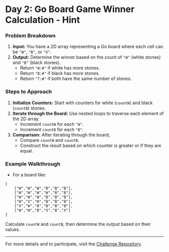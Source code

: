 # Day 2: Go Board Game Winner Calculation - Hint

### Problem Breakdown

1. **Input:** You have a 2D array representing a Go board where each cell can be `"W"`, `"B"`, or `"X"`.
2. **Output:** Determine the winner based on the count of `"W"` (white stones) and `"B"` (black stones).
   - Return `"W:#"` if white has more stones.
   - Return `"B:#"` if black has more stones.
   - Return `"T:#"` if both have the same number of stones.

### Steps to Approach

1. **Initialize Counters:** Start with counters for white (`countW`) and black (`countB`) stones.
2. **Iterate through the Board:** Use nested loops to traverse each element of the 2D array.
   - Increment `countW` for each `"W"`.
   - Increment `countB` for each `"B"`.
3. **Comparison:** After iterating through the board,
   - Compare `countW` and `countB`.
   - Construct the result based on which counter is greater or if they are equal.

### Example Walkthrough

- For a board like:

```
[
    ["W","W","W","B","B","B"],
    ["W","W","W","W","B","B"],
    ["W","W","W","B","B","B"],
    ["W","X","W","B","B","B"],
    ["X","W","B","B","B","B"],
    ["W","W","B","X","B","X"]
]
```

Calculate `countW` and `countB`, then determine the output based on their values.

---

For more details and to participate, visit the [Challenge Repository](https://github.com/your-repository-link).

